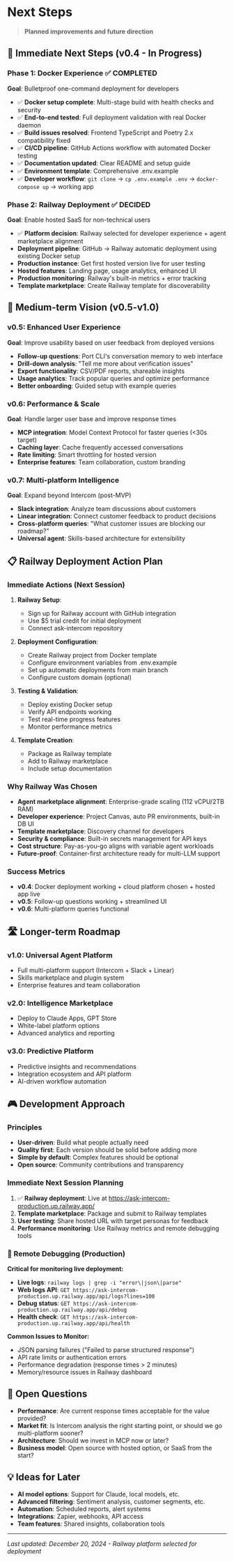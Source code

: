# Next Steps

> **Planned improvements and future direction**

## 🎯 Immediate Next Steps (v0.4 - In Progress)

### Phase 1: Docker Experience ✅ **COMPLETED**
**Goal**: Bulletproof one-command deployment for developers
- ✅ **Docker setup complete**: Multi-stage build with health checks and security
- ✅ **End-to-end tested**: Full deployment validation with real Docker daemon
- ✅ **Build issues resolved**: Frontend TypeScript and Poetry 2.x compatibility fixed
- ✅ **CI/CD pipeline**: GitHub Actions workflow with automated Docker testing
- ✅ **Documentation updated**: Clear README and setup guide  
- ✅ **Environment template**: Comprehensive .env.example
- ✅ **Developer workflow**: `git clone` → `cp .env.example .env` → `docker-compose up` → working app

### Phase 2: Railway Deployment ✅ **DECIDED**
**Goal**: Enable hosted SaaS for non-technical users
- ✅ **Platform decision**: Railway selected for developer experience + agent marketplace alignment
- **Deployment pipeline**: GitHub → Railway automatic deployment using existing Docker setup
- **Production instance**: Get first hosted version live for user testing
- **Hosted features**: Landing page, usage analytics, enhanced UI
- **Production monitoring**: Railway's built-in metrics + error tracking
- **Template marketplace**: Create Railway template for discoverability

## 🚀 Medium-term Vision (v0.5-v1.0)

### v0.5: Enhanced User Experience 
**Goal**: Improve usability based on user feedback from deployed versions
- **Follow-up questions**: Port CLI's conversation memory to web interface
- **Drill-down analysis**: "Tell me more about verification issues"
- **Export functionality**: CSV/PDF reports, shareable insights  
- **Usage analytics**: Track popular queries and optimize performance
- **Better onboarding**: Guided setup with example queries

### v0.6: Performance & Scale
**Goal**: Handle larger user base and improve response times
- **MCP integration**: Model Context Protocol for faster queries (<30s target)
- **Caching layer**: Cache frequently accessed conversations
- **Rate limiting**: Smart throttling for hosted version
- **Enterprise features**: Team collaboration, custom branding

### v0.7: Multi-platform Intelligence
**Goal**: Expand beyond Intercom (post-MVP)
- **Slack integration**: Analyze team discussions about customers  
- **Linear integration**: Connect customer feedback to product decisions
- **Cross-platform queries**: "What customer issues are blocking our roadmap?"
- **Universal agent**: Skills-based architecture for extensibility

## 📋 Railway Deployment Action Plan

### Immediate Actions (Next Session)
1. **Railway Setup**:
   - Sign up for Railway account with GitHub integration
   - Use $5 trial credit for initial deployment
   - Connect ask-intercom repository

2. **Deployment Configuration**:
   - Create Railway project from Docker template
   - Configure environment variables from .env.example
   - Set up automatic deployments from main branch
   - Configure custom domain (optional)

3. **Testing & Validation**:
   - Deploy existing Docker setup
   - Verify API endpoints working
   - Test real-time progress features
   - Monitor performance metrics

4. **Template Creation**:
   - Package as Railway template
   - Add to Railway marketplace
   - Include setup documentation

### Why Railway Was Chosen
- **Agent marketplace alignment**: Enterprise-grade scaling (112 vCPU/2TB RAM)
- **Developer experience**: Project Canvas, auto PR environments, built-in DB UI
- **Template marketplace**: Discovery channel for developers
- **Security & compliance**: Built-in secrets management for API keys
- **Cost structure**: Pay-as-you-go aligns with variable agent workloads
- **Future-proof**: Container-first architecture ready for multi-LLM support

### Success Metrics
- **v0.4**: Docker deployment working + cloud platform chosen + hosted app live
- **v0.5**: Follow-up questions working + streamlined UI  
- **v0.6**: Multi-platform queries functional

## 🛣️ Longer-term Roadmap

### v1.0: Universal Agent Platform
- Full multi-platform support (Intercom + Slack + Linear)
- Skills marketplace and plugin system
- Enterprise features and team collaboration

### v2.0: Intelligence Marketplace
- Deploy to Claude Apps, GPT Store
- White-label platform options
- Advanced analytics and reporting

### v3.0: Predictive Platform
- Predictive insights and recommendations
- Integration ecosystem and API platform
- AI-driven workflow automation

## 🎮 Development Approach

### Principles
- **User-driven**: Build what people actually need
- **Quality first**: Each version should be solid before adding more
- **Simple by default**: Complex features should be optional
- **Open source**: Community contributions and transparency

### Immediate Next Session Planning
1. ✅ **Railway deployment**: Live at https://ask-intercom-production.up.railway.app/
2. **Template marketplace**: Package and submit to Railway templates
3. **User testing**: Share hosted URL with target personas for feedback
4. **Performance monitoring**: Use Railway metrics and remote debugging tools

### 🔧 Remote Debugging (Production)
**Critical for monitoring live deployment:**
- **Live logs**: `railway logs | grep -i "error\|json\|parse"`
- **Web logs API**: `GET https://ask-intercom-production.up.railway.app/api/logs?lines=100`
- **Debug status**: `GET https://ask-intercom-production.up.railway.app/api/debug`
- **Health check**: `GET https://ask-intercom-production.up.railway.app/api/health`

**Common Issues to Monitor:**
- JSON parsing failures ("Failed to parse structured response")
- API rate limits or authentication errors
- Performance degradation (response times > 2 minutes)
- Memory/resource issues in Railway dashboard

## 🤔 Open Questions

- **Performance**: Are current response times acceptable for the value provided?
- **Market fit**: Is Intercom analysis the right starting point, or should we go multi-platform sooner?
- **Architecture**: Should we invest in MCP now or later?
- **Business model**: Open source with hosted option, or SaaS from the start?

## 💡 Ideas for Later

- **AI model options**: Support for Claude, local models, etc.
- **Advanced filtering**: Sentiment analysis, customer segments, etc.
- **Automation**: Scheduled reports, alert systems
- **Integrations**: Zapier, webhooks, API access
- **Team features**: Shared insights, collaboration tools

---

*Last updated: December 20, 2024 - Railway platform selected for deployment*
